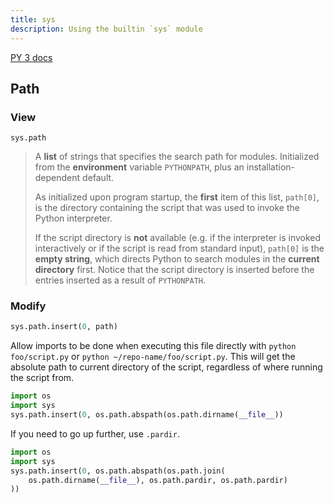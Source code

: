```yaml
---
title: sys
description: Using the builtin `sys` module
---
```


[PY 3 docs](https://docs.python.org/3/library/sys.html)

## Path

### View

```
sys.path
```

> A **list** of strings that specifies the search path for modules. Initialized from the **environment** variable `PYTHONPATH`, plus an installation-dependent default.
> 
> As initialized upon program startup, the **first** item of this list, `path[0]`, is the directory containing the script that was used to invoke the Python interpreter.
> 
> If the script directory is **not** available (e.g. if the interpreter is invoked interactively or if the script is read from standard input), `path[0]` is the **empty string**, which directs Python to search modules in the **current directory** first. Notice that the script directory is inserted before the entries inserted as a result of `PYTHONPATH`.

### Modify

```python
sys.path.insert(0, path)
```


Allow imports to be done when executing this file directly with `python foo/script.py` or `python ~/repo-name/foo/script.py`. This will get the absolute path to current directory of the script, regardless of where running the script from.

```python
import os
import sys
sys.path.insert(0, os.path.abspath(os.path.dirname(__file__))
```

If you need to go up further, use `.pardir`.

```python
import os
import sys
sys.path.insert(0, os.path.abspath(os.path.join(
    os.path.dirname(__file__), os.path.pardir, os.path.pardir)
))
```

